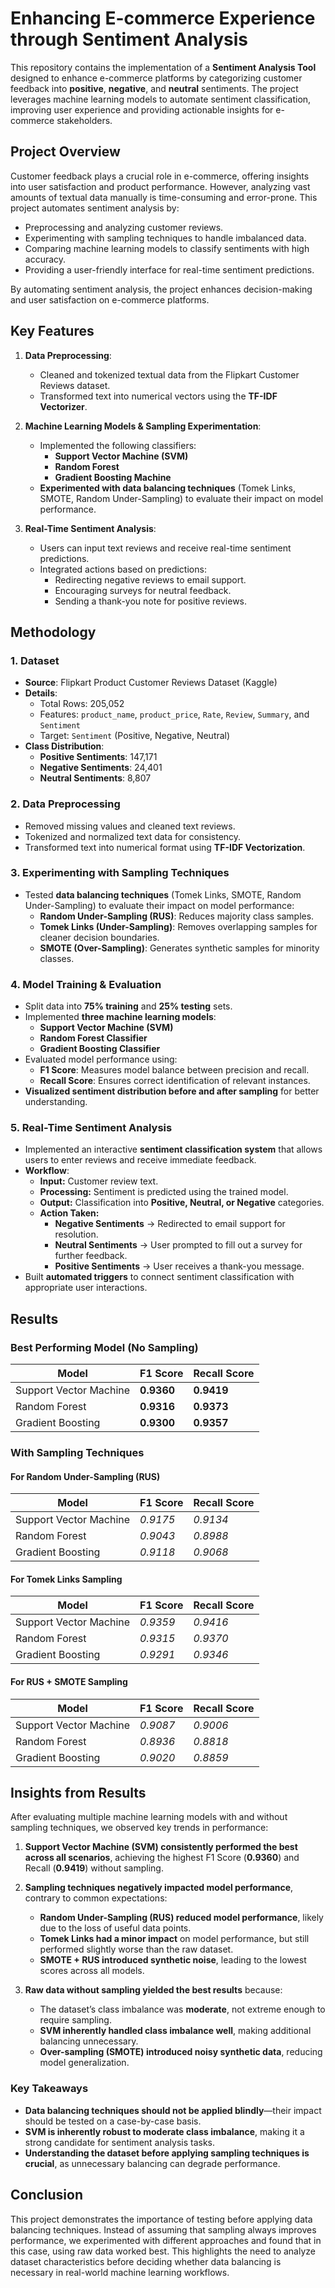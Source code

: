 # Enhancing E-commerce Experience through Sentiment Analysis

This repository contains the implementation of a **Sentiment Analysis Tool** designed to enhance e-commerce platforms by categorizing customer feedback into **positive**, **negative**, and **neutral** sentiments. The project leverages machine learning models to automate sentiment classification, improving user experience and providing actionable insights for e-commerce stakeholders.

## Project Overview

Customer feedback plays a crucial role in e-commerce, offering insights into user satisfaction and product performance. However, analyzing vast amounts of textual data manually is time-consuming and error-prone. This project automates sentiment analysis by:

- Preprocessing and analyzing customer reviews.
- Experimenting with sampling techniques to handle imbalanced data.
- Comparing machine learning models to classify sentiments with high accuracy.
- Providing a user-friendly interface for real-time sentiment predictions.

By automating sentiment analysis, the project enhances decision-making and user satisfaction on e-commerce platforms.

## Key Features

1. **Data Preprocessing**:
   - Cleaned and tokenized textual data from the Flipkart Customer Reviews dataset.
   - Transformed text into numerical vectors using the **TF-IDF Vectorizer**.

2. **Machine Learning Models & Sampling Experimentation**:
   - Implemented the following classifiers:
     - **Support Vector Machine (SVM)**
     - **Random Forest**
     - **Gradient Boosting Machine**
   - **Experimented with data balancing techniques** (Tomek Links, SMOTE, Random Under-Sampling) to evaluate their impact on model performance.
  
3. **Real-Time Sentiment Analysis**:
   - Users can input text reviews and receive real-time sentiment predictions.
   - Integrated actions based on predictions:
     - Redirecting negative reviews to email support.
     - Encouraging surveys for neutral feedback.
     - Sending a thank-you note for positive reviews.

## Methodology

### 1. Dataset
- **Source**: Flipkart Product Customer Reviews Dataset (Kaggle)
- **Details**:
  - Total Rows: 205,052
  - Features: `product_name`, `product_price`, `Rate`, `Review`, `Summary`, and `Sentiment`
  - Target: `Sentiment` (Positive, Negative, Neutral)
- **Class Distribution**:
  - **Positive Sentiments**: 147,171
  - **Negative Sentiments**: 24,401
  - **Neutral Sentiments**: 8,807

### 2. Data Preprocessing
- Removed missing values and cleaned text reviews.
- Tokenized and normalized text data for consistency.
- Transformed text into numerical format using **TF-IDF Vectorization**.

### 3. Experimenting with Sampling Techniques
- Tested **data balancing techniques** (Tomek Links, SMOTE, Random Under-Sampling) to evaluate their impact on model performance:
  - **Random Under-Sampling (RUS)**: Reduces majority class samples.
  - **Tomek Links (Under-Sampling)**: Removes overlapping samples for cleaner decision boundaries.
  - **SMOTE (Over-Sampling)**: Generates synthetic samples for minority classes.

### 4. Model Training & Evaluation
- Split data into **75% training** and **25% testing** sets.
- Implemented **three machine learning models**:
  - **Support Vector Machine (SVM)**
  - **Random Forest Classifier**
  - **Gradient Boosting Classifier**
- Evaluated model performance using:
  - **F1 Score**: Measures model balance between precision and recall.
  - **Recall Score**: Ensures correct identification of relevant instances.
- **Visualized sentiment distribution before and after sampling** for better understanding.

### 5. Real-Time Sentiment Analysis
- Implemented an interactive **sentiment classification system** that allows users to enter reviews and receive immediate feedback.
- **Workflow**:
  - **Input:** Customer review text.
  - **Processing:** Sentiment is predicted using the trained model.
  - **Output:** Classification into **Positive, Neutral, or Negative** categories.
  - **Action Taken:**
    - **Negative Sentiments** → Redirected to email support for resolution.
    - **Neutral Sentiments** → User prompted to fill out a survey for further feedback.
    - **Positive Sentiments** → User receives a thank-you message.
- Built **automated triggers** to connect sentiment classification with appropriate user interactions.

## Results

### **Best Performing Model (No Sampling)**
| Model                  | F1 Score  | Recall Score |
|------------------------|----------|--------------|
| Support Vector Machine | **0.9360**  | **0.9419**  |
| Random Forest          | **0.9316**  | **0.9373**  |
| Gradient Boosting      | **0.9300**  | **0.9357**  |

### **With Sampling Techniques**
#### **For Random Under-Sampling (RUS)**
| Model                  | F1 Score | Recall Score |
|------------------------|----------|--------------|
| Support Vector Machine | *0.9175*  | *0.9134*      |
| Random Forest          | *0.9043*  | *0.8988*      |
| Gradient Boosting      | *0.9118*  | *0.9068*      |

#### **For Tomek Links Sampling**
| Model                  | F1 Score | Recall Score |
|------------------------|----------|--------------|
| Support Vector Machine | *0.9359*  | *0.9416*      |
| Random Forest          | *0.9315*  | *0.9370*      |
| Gradient Boosting      | *0.9291*  | *0.9346*      |

#### **For RUS + SMOTE Sampling**
| Model                  | F1 Score | Recall Score |
|------------------------|----------|--------------|
| Support Vector Machine | *0.9087*  | *0.9006*      |
| Random Forest          | *0.8936*  | *0.8818*      |
| Gradient Boosting      | *0.9020*  | *0.8859*      |

## Insights from Results

After evaluating multiple machine learning models with and without sampling techniques, we observed key trends in performance:

1. **Support Vector Machine (SVM) consistently performed the best across all scenarios**, achieving the highest F1 Score (**0.9360**) and Recall (**0.9419**) without sampling.
  
2. **Sampling techniques negatively impacted model performance**, contrary to common expectations:
   - **Random Under-Sampling (RUS) reduced model performance**, likely due to the loss of useful data points.
   - **Tomek Links had a minor impact** on model performance, but still performed slightly worse than the raw dataset.
   - **SMOTE + RUS introduced synthetic noise**, leading to the lowest scores across all models.

3. **Raw data without sampling yielded the best results** because:
   - The dataset’s class imbalance was **moderate**, not extreme enough to require sampling.
   - **SVM inherently handled class imbalance well**, making additional balancing unnecessary.
   - **Over-sampling (SMOTE) introduced noisy synthetic data**, reducing model generalization.

### **Key Takeaways**
- **Data balancing techniques should not be applied blindly**—their impact should be tested on a case-by-case basis.  
- **SVM is inherently robust to moderate class imbalance**, making it a strong candidate for sentiment analysis tasks.  
- **Understanding the dataset before applying sampling techniques is crucial**, as unnecessary balancing can degrade performance.  

## Conclusion

This project demonstrates the importance of testing before applying data balancing techniques. Instead of assuming that sampling always improves performance, we experimented with different approaches and found that in this case, using raw data worked best. This highlights the need to analyze dataset characteristics before deciding whether data balancing is necessary in real-world machine learning workflows.
